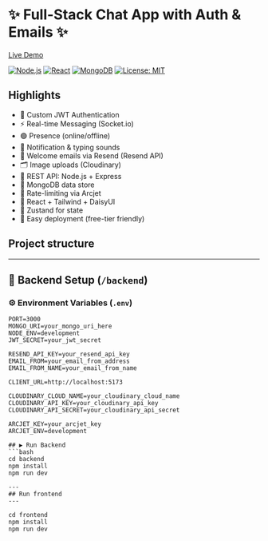 # ✨ Full-Stack Chat App with Auth & Emails ✨

[Live Demo](https://chatify-9463a.sevalla.app/)

[![Node.js](https://img.shields.io/badge/Node.js-339933?logo=node.js&logoColor=white)](https://nodejs.org/)
[![React](https://img.shields.io/badge/React-61DAFB?logo=react&logoColor=black)](https://reactjs.org/)
[![MongoDB](https://img.shields.io/badge/MongoDB-47A248?logo=mongodb&logoColor=white)](https://www.mongodb.com/)
[![License: MIT](https://img.shields.io/badge/License-MIT-yellow.svg)](LICENSE)

## Highlights
- 🔐 Custom JWT Authentication
- ⚡ Real-time Messaging (Socket.io)
- 🟢 Presence (online/offline)
- 🔔 Notification & typing sounds
- 📨 Welcome emails via Resend (Resend API)
- 🗂️ Image uploads (Cloudinary)
- 🧰 REST API: Node.js + Express
- 🧱 MongoDB data store
- 🚦 Rate-limiting via Arcjet
- 🎨 React + Tailwind + DaisyUI
- 🧠 Zustand for state
- 🚀 Easy deployment (free-tier friendly)

## Project structure

---

## 🔧 Backend Setup (`/backend`)
### ⚙️ Environment Variables (`.env`)
```env
PORT=3000
MONGO_URI=your_mongo_uri_here
NODE_ENV=development
JWT_SECRET=your_jwt_secret

RESEND_API_KEY=your_resend_api_key
EMAIL_FROM=your_email_from_address
EMAIL_FROM_NAME=your_email_from_name

CLIENT_URL=http://localhost:5173

CLOUDINARY_CLOUD_NAME=your_cloudinary_cloud_name
CLOUDINARY_API_KEY=your_cloudinary_api_key
CLOUDINARY_API_SECRET=your_cloudinary_api_secret

ARCJET_KEY=your_arcjet_key
ARCJET_ENV=development

## ▶️ Run Backend
```bash
cd backend
npm install
npm run dev

---
## Run frontend
---

cd frontend
npm install
npm run dev

